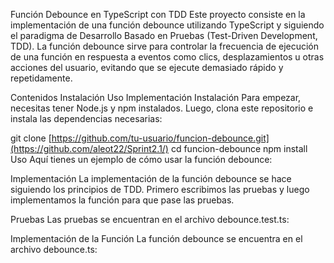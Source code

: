 Función Debounce en TypeScript con TDD
Este proyecto consiste en la implementación de una función debounce utilizando TypeScript y siguiendo el paradigma de Desarrollo Basado en Pruebas (Test-Driven Development, TDD). La función debounce sirve para controlar la frecuencia de ejecución de una función en respuesta a eventos como clics, desplazamientos u otras acciones del usuario, evitando que se ejecute demasiado rápido y repetidamente.

Contenidos
Instalación
Uso
Implementación
Instalación
Para empezar, necesitas tener Node.js y npm instalados. Luego, clona este repositorio e instala las dependencias necesarias:

git clone [https://github.com/tu-usuario/funcion-debounce.git](https://github.com/aleot22/Sprint2.1/)
cd funcion-debounce
npm install
Uso
Aquí tienes un ejemplo de cómo usar la función debounce:

Implementación
La implementación de la función debounce se hace siguiendo los principios de TDD. Primero escribimos las pruebas y luego implementamos la función para que pase las pruebas.

Pruebas
Las pruebas se encuentran en el archivo debounce.test.ts:

Implementación de la Función
La función debounce se encuentra en el archivo debounce.ts:
